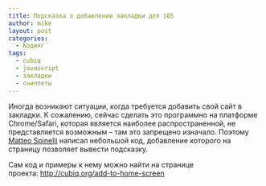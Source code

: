 ```yaml
---
title: Подсказка о добавлении закладки для iOS
author: mike
layout: post
categories:
  - Кодинг
tags:
  - cubiq
  - javascript
  - закладки
  - сниппеты
---
```

Иногда возникают ситуации, когда требуется добавить свой сайт в закладки. К сожалению, сейчас сделать это программно на платформе Chrome/Safari, которая является наиболее распространенной, не представляется возможным &#8211; там это запрещено изначало. Поэтому [Matteo Spinelli][1] написал небольшой код, добавление которого на страницу позволяет вывести подсказку.

Сам код и примеры к нему можно найти на странице проекта: <http://cubiq.org/add-to-home-screen>

 [1]: http://cubiq.org/